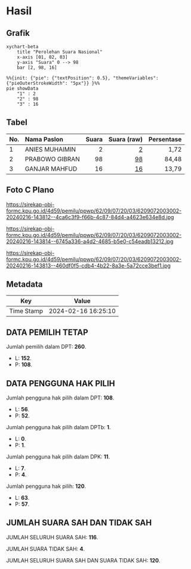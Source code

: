 # Hasil

## Grafik

```mermaid
xychart-beta
    title "Perolehan Suara Nasional"
    x-axis [01, 02, 03]
    y-axis "Suara" 0 --> 98
    bar [2, 98, 16]
```

```mermaid
%%{init: {"pie": {"textPosition": 0.5}, "themeVariables": {"pieOuterStrokeWidth": "5px"}} }%%
pie showData
    "1" : 2
    "2" : 98
    "3" : 16
```

## Tabel

| No. | Nama Paslon    | Suara | Suara (raw) | Persentase |
|:--- |:-------------- | -----:| -----------:| ----------:|
| 1   | ANIES MUHAIMIN | 2     | [2][p-1]    | 1,72       |
| 2   | PRABOWO GIBRAN | 98    | [98][p-2]   | 84,48      |
| 3   | GANJAR MAHFUD  | 16    | [16][p-3]   | 13,79      |


[p-1]: https://github.com/gigit-pemilu/pemilu-2024/blob/main/pilpres/hitung-suara/sub/62-kalimantan-tengah/sub/09-lamandau/sub/07-belantikan-raya/sub/2003-tangga-batu/sub/002-tps/sub/paslon-1.txt
[p-2]: https://github.com/gigit-pemilu/pemilu-2024/blob/main/pilpres/hitung-suara/sub/62-kalimantan-tengah/sub/09-lamandau/sub/07-belantikan-raya/sub/2003-tangga-batu/sub/002-tps/sub/paslon-2.txt
[p-3]: https://github.com/gigit-pemilu/pemilu-2024/blob/main/pilpres/hitung-suara/sub/62-kalimantan-tengah/sub/09-lamandau/sub/07-belantikan-raya/sub/2003-tangga-batu/sub/002-tps/sub/paslon-3.txt

## Foto C Plano

https://sirekap-obj-formc.kpu.go.id/4d59/pemilu/ppwp/62/09/07/20/03/6209072003002-20240216-143812--4ca6c3f9-f66b-4c87-84d4-a4623e634e8d.jpg

https://sirekap-obj-formc.kpu.go.id/4d59/pemilu/ppwp/62/09/07/20/03/6209072003002-20240216-143814--6745a336-a4d2-4685-b5e0-c54eadb13212.jpg

https://sirekap-obj-formc.kpu.go.id/4d59/pemilu/ppwp/62/09/07/20/03/6209072003002-20240216-143813--460df0f5-cdb4-4b22-8a3e-5a72cce3bef1.jpg


## Metadata

| Key        | Value               |
| ---------- | ------------------- |
| Time Stamp | 2024-02-16 16:25:10 |


## DATA PEMILIH TETAP

Jumlah pemilih dalam DPT: **260**.
 * L: **152**.
 * P: **108**.

## DATA PENGGUNA HAK PILIH

Jumlah pengguna hak pilih dalam DPT: **108**.
 * L: **56**.
 * P: **52**.

Jumlah pengguna hak pilih dalam DPTb: **1**.
 * L: **0**.
 * P: **1**.

Jumlah pengguna hak pilih dalam DPK: **11**.
 * L: **7**.
 * P: **4**.

Jumlah pengguna hak pilih: **120**.
 * L: **63**.
 * P: **57**.

## JUMLAH SUARA SAH DAN TIDAK SAH

JUMLAH SELURUH SUARA SAH: **116**.

JUMLAH SUARA TIDAK SAH: **4**.

JUMLAH SELURUH SUARA SAH DAN SUARA TIDAK SAH: **120**.


